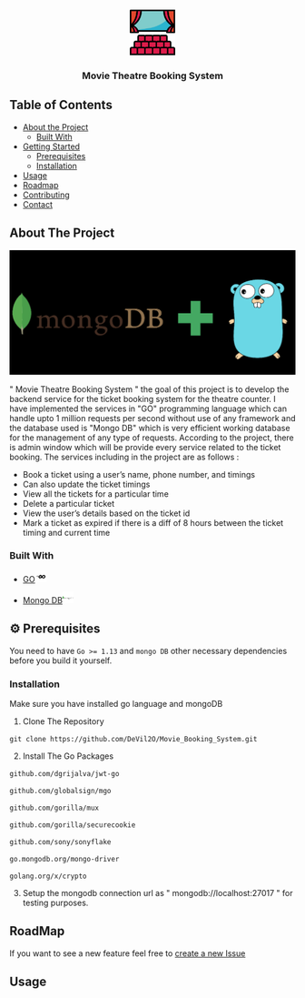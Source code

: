 

<!-- PROJECT LOGO -->
<br />
<p align="center">
  <a href="https://github.com/DeVil2O/Movie_Booking_System">
    <img src="cinema.png" alt="Logo" width="80" height="80">
  </a>

  <h3 align="center">Movie Theatre Booking System</h3>

</p>

## Table of Contents

* [About the Project](#about-the-project)
  * [Built With](#built-with)
* [Getting Started](#getting-started)
  * [Prerequisites](#prerequisites)
  * [Installation](#installation)
* [Usage](#usage)
* [Roadmap](#roadmap)
* [Contributing](#contributing)
* [Contact](#contact)

<!-- ABOUT THE PROJECT -->
## About The Project

<p align="center">
  <a href="https://github.com/DeVil2O/Movie_Booking_System">
    <img src="image.png">
  </a>
</p>
" Movie Theatre Booking System " the goal of this project is to develop the backend service for the ticket booking system for the theatre counter. I have   implemented the services in "GO" programming language which can handle upto 1 million requests per second without use of any framework and the database used is "Mongo DB" which is very efficient working database for the management of any type of requests. According to the project, there is admin window which will be provide every service related to the ticket booking. The services including in the project are as follows : 

* Book a ticket using a user’s name, phone number, and timings
* Can also update the ticket timings
* View all the tickets for a particular time
* Delete a particular ticket
* View the user’s details based on the ticket id
* Mark a ticket as expired if there is a diff of 8 hours between the ticket timing and current time


### Built With

* [GO](https://golang.org/)<code><img height="20" src="https://raw.githubusercontent.com/github/explore/80688e429a7d4ef2fca1e82350fe8e3517d3494d/topics/go/go.png"></code>

* [Mongo DB](https://www.mongodb.com/)<code><img height="20" src="https://raw.githubusercontent.com/github/explore/80688e429a7d4ef2fca1e82350fe8e3517d3494d/topics/mongodb/mongodb.png"></code>


## :gear: Prerequisites

You need to have `Go >= 1.13` and `mongo DB` other necessary dependencies before you build it yourself.

### Installation
Make sure you have installed go language and mongoDB

1. Clone The Repository
```shell
git clone https://github.com/DeVil2O/Movie_Booking_System.git
```

2. Install The Go Packages
```shell
github.com/dgrijalva/jwt-go
```
```shell
github.com/globalsign/mgo
```
```shell
github.com/gorilla/mux
```
```shell
github.com/gorilla/securecookie
```
```shell
github.com/sony/sonyflake
```
```shell
go.mongodb.org/mongo-driver
```
```shell
golang.org/x/crypto
```
3. Setup the mongodb connection url as " mongodb://localhost:27017 " for testing purposes.

## RoadMap
If you want to see a new feature feel free to [create a new Issue](https://github.com/DeVil2O/Movie_Booking_System/issues/new)


## Usage


